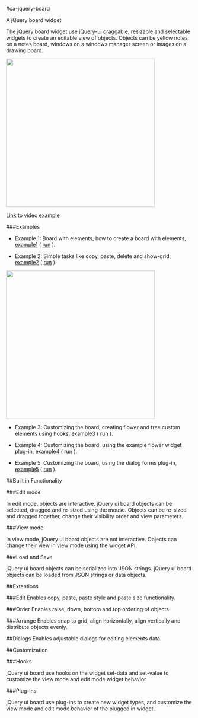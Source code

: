 #ca-jquery-board


A jQuery board widget

The [jQuery](http://jquery.com/) board widget use [jQuery-ui](http://jqueryui.com/) draggable, resizable and selectable widgets to create an editable view of objects. Objects can be yellow notes on a notes board, windows on a windows manager screen or images on a drawing board. 

<img src="https://raw.github.com/yaacov/ca-jquery-board/master/example-img/view-mode.png" width="400" />

[Link to video example](http://www.youtube.com/watch?v=0P6tHmwV2Qk")

###Examples

* Example 1: Board with elements, how to create a board with elements, [example1](https://github.com/yaacov/ca-jquery-board/blob/master/example1.html) ( [run](https://rawgithub.com/yaacov/ca-jquery-board/master/example1.html) ).

* Example 2: Simple tasks like copy, paste, delete and show-grid, [example2](https://github.com/yaacov/ca-jquery-board/blob/master/example2.html) ( [run](https://rawgithub.com/yaacov/ca-jquery-board/master/example2.html) ).

<img src="https://raw.github.com/yaacov/ca-jquery-board/master/example-img/edit-mode.png" width="400" />

* Example 3: Customizing the board, creating flower and tree custom elements using hooks, [example3](https://github.com/yaacov/ca-jquery-board/blob/master/example3.html) ( [run](https://rawgithub.com/yaacov/ca-jquery-board/master/example3.html) ).

* Example 4: Customizing the board, using the example flower widget plug-in, [example4](https://github.com/yaacov/ca-jquery-board/blob/master/example4.html) ( [run](https://rawgithub.com/yaacov/ca-jquery-board/master/example4.html) ).

* Example 5: Customizing the board, using the dialog forms plug-in, [example5](https://github.com/yaacov/ca-jquery-board/blob/master/example5.html) ( [run](https://rawgithub.com/yaacov/ca-jquery-board/master/example5.html) ).

##Built in Functionality

###Edit mode

In edit mode, objects are interactive. jQuery ui board objects can be selected, dragged and re-sized using the mouse. Objects can be re-sized and dragged together, change their visibility order and view parameters.

###View mode

In view mode, jQuery ui board objects are not interactive. Objects can change their view in view mode using the widget API.

###Load and Save

jQuery ui board objects can be serialized into JSON strings. jQuery ui board objects can be loaded from JSON strings or data objects.

##Extentions

###Edit
Enables copy, paste, paste style and paste size functionality. 

###Order
Enables raise, down, bottom and top ordering of objects.

###Arrange
Enables snap to grid, align horizontally, align vertically and distribute objects evenly.

##Dialogs
Enables adjustable dialogs for editing elements data.

##Customization

###Hooks

jQuery ui board use hooks on the widget set-data and set-value to customize the view mode and edit mode widget behavior.

###Plug-ins

jQuery ui board use plug-ins to create new widget types, and customize the view mode and edit mode behavior of the plugged in widget.
